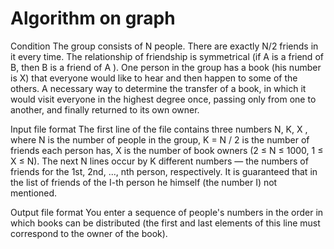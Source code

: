 # Algorithm on graph

Condition
The group consists of N people. There are exactly N/2 friends in it every time. The relationship of friendship is symmetrical (if A is a friend of B, then B is a friend of A ). One person in the group has a book (his number is X) that everyone would like to hear and then happen to some of the others. A necessary way to determine the transfer of a book, in which it would visit everyone in the highest degree once, passing only from one to another, and finally returned to its own owner.

Input file format
The first line of the file contains three numbers N, K, X , where N is the number of people in the group, K = N / 2 is the number of friends each person has, X is the number of book owners (2 ≤ N ≤ 1000, 1 ≤ X ≤ N). The next N lines occur by K different numbers — the numbers of friends for the 1st, 2nd, ..., nth person, respectively. It is guaranteed that in the list of friends of the I-th person he himself (the number I) not mentioned.

Output file format
You enter a sequence of people's numbers in the order in which books can be distributed (the first and last elements of this line must correspond to the owner of the book).
